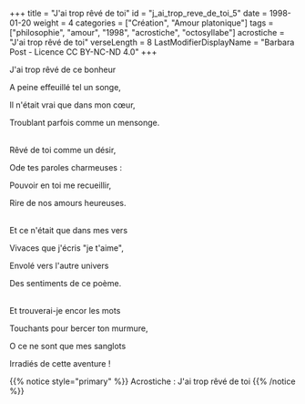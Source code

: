 +++
title = "J'ai trop rêvé de toi"
id = "j_ai_trop_reve_de_toi_5"
date = 1998-01-20
weight = 4
categories = ["Création", "Amour platonique"]
tags = ["philosophie", "amour", "1998", "acrostiche", "octosyllabe"]
acrostiche = "J'ai trop rêvé de toi"
verseLength = 8
LastModifierDisplayName = "Barbara Post - Licence CC BY-NC-ND 4.0"
+++

J'ai trop rêvé de ce bonheur

A peine effeuillé tel un songe,

Il n'était vrai que dans mon cœur,

Troublant parfois comme un mensonge.

 \
Rêvé de toi comme un désir,

Ode tes paroles charmeuses :

Pouvoir en toi me recueillir,

Rire de nos amours heureuses.

 \
Et ce n'était que dans mes vers

Vivaces que j'écris "je t'aime",

Envolé vers l'autre univers

Des sentiments de ce poème.

 \
Et trouverai-je encor les mots

Touchants pour bercer ton murmure,

O ce ne sont que mes sanglots

Irradiés de cette aventure !

{{% notice style="primary" %}}
Acrostiche : J'ai trop rêvé de toi
{{% /notice %}}
